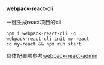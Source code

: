 #### webpack-react-cli

一键生成react项目的cli

```
npm i webpack-react-cli -g
webpack-react-cli init my-react
cd my-react && npm run start
```

具体配置项参考[webpack-react-admin](https://www.npmjs.com/package/webpack-react-admin)